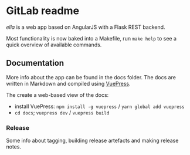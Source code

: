 # GitLab readme

*ella* is a web app based on AngularJS with a Flask REST backend.

Most functionality is now baked into a Makefile, run `make help` to see a quick overview of available commands.

## Documentation
More info about the app can be found in the docs folder.
The docs are written in Markdown and compiled using [VuePress](https://vuepress.vuejs.org/).

The create a web-based view of the docs:
- install VuePress: `npm install -g vuepress` / `yarn global add vuepress`
- `cd docs`; `vuepress dev` / `vuepress build`

### Release
Some info about tagging, building release artefacts and making release notes.

